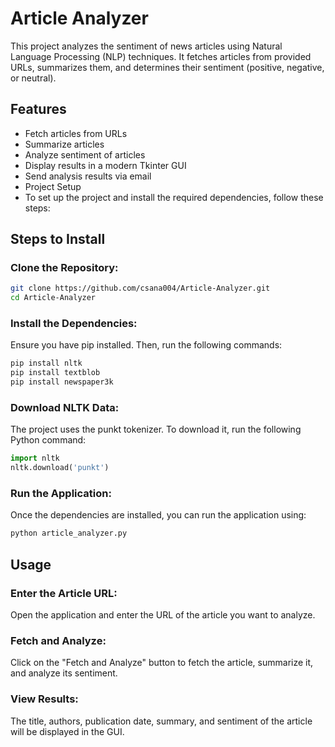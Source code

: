 # Article Analyzer
This project analyzes the sentiment of news articles using Natural Language Processing (NLP) techniques. It fetches articles from provided URLs, summarizes them, and determines their sentiment (positive, negative, or neutral).

## Features
- Fetch articles from URLs
- Summarize articles
- Analyze sentiment of articles
- Display results in a modern Tkinter GUI
- Send analysis results via email
- Project Setup
- To set up the project and install the required dependencies, follow these steps:

## Steps to Install

### Clone the Repository:

```bash
git clone https://github.com/csana004/Article-Analyzer.git
cd Article-Analyzer
```

### Install the Dependencies:

Ensure you have pip installed. Then, run the following commands:

```bash
pip install nltk
pip install textblob
pip install newspaper3k
```

### Download NLTK Data:

The project uses the punkt tokenizer. To download it, run the following Python command:

```python
import nltk
nltk.download('punkt')
```

### Run the Application:

Once the dependencies are installed, you can run the application using:

```bash
python article_analyzer.py
```

## Usage

### Enter the Article URL:
Open the application and enter the URL of the article you want to analyze.

### Fetch and Analyze:
Click on the "Fetch and Analyze" button to fetch the article, summarize it, and analyze its sentiment.

### View Results:
The title, authors, publication date, summary, and sentiment of the article will be displayed in the GUI.
